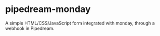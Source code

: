 # pipedream-monday
A simple HTML/CSS/JavaScript form integrated with monday, through a webhook in Pipedream.
